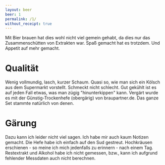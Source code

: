 ```yaml
---
layout: beer
beer: 1
permalink: /1/
without_receipt: true
---
```


Mit Bier brauen hat dies wohl nicht viel gemein gehabt, da dies nur das Zusammenschütten von Extrakten war. Spaß gemacht hat es trotzdem. Und Appetit auf mehr gemacht.

# Qualität

Wenig vollmundig, lasch, kurzer Schaum. Quasi so, wie man sich ein Kölsch aus dem Supermarkt vorstellt. Schmeckt nicht schlecht. Gut gekühlt ist es auf jeden Fall etwas, was man zügig "hinunterkippen" kann. Vergärt wurde es mit der Günstig-Trockenhefe (obergärig) von braupartner.de. Das ganze Set stammte natürlich von denen.

# Gärung

Dazu kann ich leider nicht viel sagen. Ich habe mir auch kaum Notizen gemacht. Die Hefe habe ich einfach auf den Sud gestreut. Hochkräusen erschienen - so meine ich mich jedenfalls zu erinnern - nach einem Tag. Restextrakt und Alkohol habe ich nicht gemessen, bzw., kann ich aufgrund fehlender Messdaten auch nicht berechnen.

